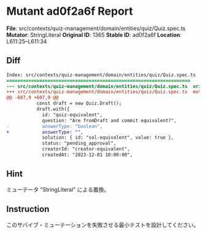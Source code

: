 # Mutant ad0f2a6f Report

**File**: src/contexts/quiz-management/domain/entities/quiz/Quiz.spec.ts
**Mutator**: StringLiteral
**Original ID**: 1365
**Stable ID**: ad0f2a6f
**Location**: L611:25–L611:34

## Diff

```diff
Index: src/contexts/quiz-management/domain/entities/quiz/Quiz.spec.ts
===================================================================
--- src/contexts/quiz-management/domain/entities/quiz/Quiz.spec.ts	original
+++ src/contexts/quiz-management/domain/entities/quiz/Quiz.spec.ts	mutated #1365
@@ -607,9 +607,9 @@
           const draft = new Quiz.Draft();
           draft.with({
             id: "quiz-equivalent",
             question: "Are fromDraft and commit equivalent?",
-            answerType: "boolean",
+            answerType: "",
             solution: { id: "sol-equivalent", value: true },
             status: "pending_approval",
             creatorId: "creator-equivalent",
             createdAt: "2023-12-01 10:00:00",
```

## Hint

ミューテータ "StringLiteral" による置換。

## Instruction

このサバイブ・ミューテーションを失敗させる最小テストを設計してください。
